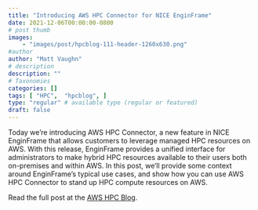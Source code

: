 ```yaml
---
title: "Introducing AWS HPC Connector for NICE EnginFrame"
date: 2021-12-06T00:00:00-0800
# post thumb
images:
    - "images/post/hpcblog-111-header-1260x630.png"
#author
author: "Matt Vaughn"
# description
description: ""
# Taxonomies
categories: []
tags: [ "HPC",  "hpcblog", ]
type: "regular" # available type (regular or featured)
draft: false
---
```


Today we’re introducing AWS HPC Connector, a new feature in NICE EnginFrame that allows customers to leverage managed HPC resources on AWS. With this release, EnginFrame provides a unified interface for administrators to make hybrid HPC resources available to their users both on-premises and within AWS. In this post, we’ll provide some context around EnginFrame’s typical use cases, and show how you can use AWS HPC Connector to stand up HPC compute resources on AWS.

Read the full post at the [AWS HPC Blog](https://aws.amazon.com/blogs/hpc/introducing-aws-hpc-connector/).
